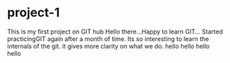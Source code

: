 # project-1
This is my first project on GIT hub
Hello there...Happy to learn GIT...
Started practicingGIT again after a month of time.
Its so interesting to learn the internals of the git. it gives more clarity on what we do.
hello hello hello hello
